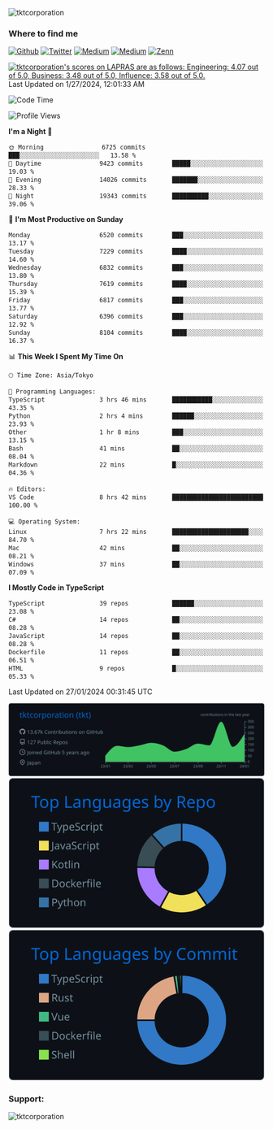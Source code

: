 <p align="left"> <img src="https://komarev.com/ghpvc/?username=tktcorporation&label=Profile%20views&color=0e75b6&style=flat" alt="tktcorporation" /> </p>

<h3>Where to find me</h3>
<p>
<a href="https://github.com/tktcorporation" target="_blank"><img alt="Github" src="https://img.shields.io/badge/GitHub-%2312100E.svg?&style=for-the-badge&logo=Github&logoColor=white" /></a>
<a href="https://twitter.com/tktcorporation" target="_blank"><img alt="Twitter" src="https://img.shields.io/badge/twitter-%231DA1F2.svg?&style=for-the-badge&logo=twitter&logoColor=white" /></a>
<a href="https://www.linkedin.com/in/tktcorporation" target="_blank"><img alt="Medium" src="https://img.shields.io/badge/linkdin-0a66c2.svg?&style=for-the-badge&logo=linkedin&logoColor=white" /></a>
<a href="https://qiita.com/tktcorporation" target="_blank"><img alt="Medium" src="https://img.shields.io/badge/qiita-55C500.svg?&style=for-the-badge&logo=qiita&logoColor=white" /></a>
<a href="https://zenn.dev/tktcorporation" target="_blank"><img alt="Zenn" src="https://img.shields.io/badge/Zenn-3EA8FF.svg?&style=for-the-badge&logo=Zenn&logoColor=white" /></a>
</p>

<!--START_SECTION:lapras-card-->
<p ><a href="https://lapras.com/public/tktcorporation" target="_blank" rel="noopener noreferrer"><img alt="tktcorporation's scores on LAPRAS are as follows: Engineering: 4.07 out of 5.0, Business: 3.48 out of 5.0, Influence: 3.58 out of 5.0." src="https://lapras-card-generator.vercel.app/api/svg?e=4.07&b=3.48&i=3.58&b1=%23232323&b2=%236d6d6d&i1=%23212121&i2=%23818181&l=en" width="300" ></a>  
Last Updated on 1/27/2024, 12:01:33 AM</p>
<!--END_SECTION:lapras-card-->
  
<!--START_SECTION:waka-->
![Code Time](http://img.shields.io/badge/Code%20Time-1%2C378%20hrs%2047%20mins-blue)

![Profile Views](http://img.shields.io/badge/Profile%20Views-0-blue)

**I'm a Night 🦉** 

```text
🌞 Morning                6725 commits        ███░░░░░░░░░░░░░░░░░░░░░░   13.58 % 
🌆 Daytime                9423 commits        █████░░░░░░░░░░░░░░░░░░░░   19.03 % 
🌃 Evening                14026 commits       ███████░░░░░░░░░░░░░░░░░░   28.33 % 
🌙 Night                  19343 commits       ██████████░░░░░░░░░░░░░░░   39.06 % 
```
📅 **I'm Most Productive on Sunday** 

```text
Monday                   6520 commits        ███░░░░░░░░░░░░░░░░░░░░░░   13.17 % 
Tuesday                  7229 commits        ████░░░░░░░░░░░░░░░░░░░░░   14.60 % 
Wednesday                6832 commits        ███░░░░░░░░░░░░░░░░░░░░░░   13.80 % 
Thursday                 7619 commits        ████░░░░░░░░░░░░░░░░░░░░░   15.39 % 
Friday                   6817 commits        ███░░░░░░░░░░░░░░░░░░░░░░   13.77 % 
Saturday                 6396 commits        ███░░░░░░░░░░░░░░░░░░░░░░   12.92 % 
Sunday                   8104 commits        ████░░░░░░░░░░░░░░░░░░░░░   16.37 % 
```


📊 **This Week I Spent My Time On** 

```text
🕑︎ Time Zone: Asia/Tokyo

💬 Programming Languages: 
TypeScript               3 hrs 46 mins       ███████████░░░░░░░░░░░░░░   43.35 % 
Python                   2 hrs 4 mins        ██████░░░░░░░░░░░░░░░░░░░   23.93 % 
Other                    1 hr 8 mins         ███░░░░░░░░░░░░░░░░░░░░░░   13.15 % 
Bash                     41 mins             ██░░░░░░░░░░░░░░░░░░░░░░░   08.04 % 
Markdown                 22 mins             █░░░░░░░░░░░░░░░░░░░░░░░░   04.36 % 

🔥 Editors: 
VS Code                  8 hrs 42 mins       █████████████████████████   100.00 % 

💻 Operating System: 
Linux                    7 hrs 22 mins       █████████████████████░░░░   84.70 % 
Mac                      42 mins             ██░░░░░░░░░░░░░░░░░░░░░░░   08.21 % 
Windows                  37 mins             ██░░░░░░░░░░░░░░░░░░░░░░░   07.09 % 
```

**I Mostly Code in TypeScript** 

```text
TypeScript               39 repos            ██████░░░░░░░░░░░░░░░░░░░   23.08 % 
C#                       14 repos            ██░░░░░░░░░░░░░░░░░░░░░░░   08.28 % 
JavaScript               14 repos            ██░░░░░░░░░░░░░░░░░░░░░░░   08.28 % 
Dockerfile               11 repos            ██░░░░░░░░░░░░░░░░░░░░░░░   06.51 % 
HTML                     9 repos             █░░░░░░░░░░░░░░░░░░░░░░░░   05.33 % 
```




 Last Updated on 27/01/2024 00:31:45 UTC
<!--END_SECTION:waka-->

[![](https://raw.githubusercontent.com/tktcorporation/tktcorporation/master/profile-summary-card-output/github_dark/0-profile-details.svg)](https://github.com/vn7n24fzkq/github-profile-summary-cards)
[![](https://raw.githubusercontent.com/tktcorporation/tktcorporation/master/profile-summary-card-output/github_dark/1-repos-per-language.svg)](https://github.com/vn7n24fzkq/github-profile-summary-cards) [![](https://raw.githubusercontent.com/tktcorporation/tktcorporation/master/profile-summary-card-output/github_dark/2-most-commit-language.svg)](https://github.com/vn7n24fzkq/github-profile-summary-cards)

<h3 align="left">Support:</h3>
<p><a href="https://www.buymeacoffee.com/tktcorporation"> <img align="left" src="https://cdn.buymeacoffee.com/buttons/v2/default-yellow.png" height="50" width="210" alt="tktcorporation" /></a></p><br><br>
